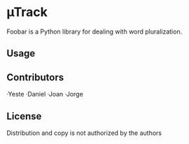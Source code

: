# µTrack

Foobar is a Python library for dealing with word pluralization.

## Usage

## Contributors
·Yeste
·Daniel
·Joan
·Jorge

## License
Distribution and copy is not authorized by the authors
